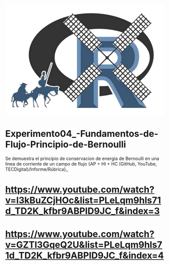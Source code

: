 ![alt test](/R.jpg)

# Experimento04_-Fundamentos-de-Flujo-Principio-de-Bernoulli
Se demuestra el principio de conservacion de energia de Bernoulli en una linea de corriente de un campo de flujo {AP + HI + HC (GitHub, YouTube, TECDigital)/Informe/Rúbrica}_

# https://www.youtube.com/watch?v=I3kBuZCjHOc&list=PLeLqm9hls71d_TD2K_kfbr9ABPID9JC_f&index=3

# https://www.youtube.com/watch?v=GZTl3GqeQ2U&list=PLeLqm9hls71d_TD2K_kfbr9ABPID9JC_f&index=4
